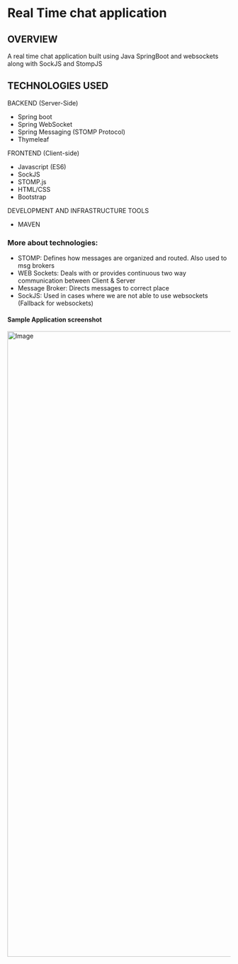 # Real Time chat application
## OVERVIEW
A real time chat application built using Java SpringBoot and websockets along with SockJS and StompJS

## TECHNOLOGIES USED
BACKEND (Server-Side)
- Spring boot
- Spring WebSocket
- Spring Messaging (STOMP Protocol)
- Thymeleaf

FRONTEND (Client-side)
- Javascript (ES6)
- SockJS
- STOMP.js
- HTML/CSS
- Bootstrap

DEVELOPMENT AND INFRASTRUCTURE TOOLS
- MAVEN

### More about technologies:
- STOMP: Defines how messages are organized and routed. Also used to msg brokers
- WEB Sockets: Deals with or provides continuous two way communication between Client & Server
- Message Broker: Directs messages to correct place
- SockJS: Used in cases where we are not able to use websockets (Fallback for websockets)

#### Sample Application screenshot
<img width="1413" alt="Image" src="https://github.com/user-attachments/assets/5745f8ea-3505-4c43-b107-0e2887f46566" />
